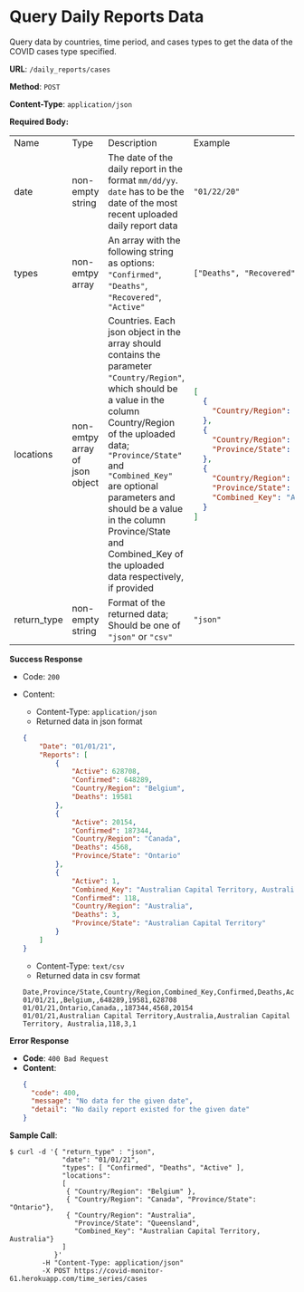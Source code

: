 # Query Daily Reports Data

Query data by countries, time period, and cases types to get the data of the COVID cases type specified.

**URL**: `/daily_reports/cases`

**Method**: `POST`

**Content-Type**: `application/json`

**Required Body:**

<table>
<tr> 
<td> Name </td> <td> Type </td> <td> Description </td> <td> Example </td>
</tr>

<td> date </td>
<td> non-empty string </td>
<td> The date of the daily report in the format <code>mm/dd/yy</code>. <code>date</code> has to be the date of the most recent uploaded daily report data </td>
<td> <code>"01/22/20"</code> </td>
<tr>

<td> types </td>
<td> non-emtpy array </td>
<td> An array with the following string as options:  <code>"Confirmed"</code>,  <code>"Deaths"</code>,  <code>"Recovered"</code>,  <code>"Active"</code> </td>
<td> <code>["Deaths", "Recovered"]</code> </td>
</tr>
<tr>

<td> locations </td>
<td> non-emtpy array of json object </td>
<td> Countries. Each json object in the array should contains the parameter <code>"Country/Region"</code>, which should be a value in the column Country/Region of the uploaded data; <code>"Province/State"</code> and <code>"Combined_Key"</code> are optional parameters and should be a value in the column Province/State and Combined_Key of the uploaded data respectively, if provided
</td>
<td> 

```json
[
  { 
    "Country/Region": "Belgium"
  },
  { 
    "Country/Region": "Canada", 
    "Province/State": "Ontario"
  },
  { 
    "Country/Region": "Australia", 
    "Province/State": "Australian Capital Territory",
    "Combined_Key": "Australian Capital Territory, Australia"
  }
]
```
</td>
</tr>
<tr>

<td> return_type </td>
<td> non-empty string </td>
<td> Format of the returned data; Should be one of <code>"json"</code> or <code>"csv"</code>
</td>
<td> 
<code>"json"</code>
</td>
</tr>
</table>

**Success Response**

* Code: `200`
* Content:
  * Content-Type: `application/json`
  * Returned data in json format
  ```json
  {
      "Date": "01/01/21",
      "Reports": [
          {
              "Active": 628708,
              "Confirmed": 648289,
              "Country/Region": "Belgium",
              "Deaths": 19581
          },
          {
              "Active": 20154,
              "Confirmed": 187344,
              "Country/Region": "Canada",
              "Deaths": 4568,
              "Province/State": "Ontario"
          },
          {
              "Active": 1,
              "Combined_Key": "Australian Capital Territory, Australia",
              "Confirmed": 118,
              "Country/Region": "Australia",
              "Deaths": 3,
              "Province/State": "Australian Capital Territory"
          }
      ]
  }
  ```
  
  * Content-Type: `text/csv`
  * Returned data in csv format
  ```
  Date,Province/State,Country/Region,Combined_Key,Confirmed,Deaths,Active
  01/01/21,,Belgium,,648289,19581,628708
  01/01/21,Ontario,Canada,,187344,4568,20154
  01/01/21,Australian Capital Territory,Australia,Australian Capital Territory, Australia,118,3,1
  ```

**Error Response**

* **Code**: `400 Bad Request`
* **Content**: 
  ```json
  { 
    "code": 400, 
    "message": "No data for the given date", 
    "detail": "No daily report existed for the given date" 
  }
  ```


**Sample Call**:
```
$ curl -d '{ "return_type" : "json",  
             "date": "01/01/21",
             "types": [ "Confirmed", "Deaths", "Active" ],
             "locations":
             [
              { "Country/Region": "Belgium" },
              { "Country/Region": "Canada", "Province/State": "Ontario"},
              { "Country/Region": "Australia", 
                "Province/State": "Queensland", 
                "Combined_Key": "Australian Capital Territory, Australia"}
             ]
           }' 
        -H "Content-Type: application/json" 
        -X POST https://covid-monitor-61.herokuapp.com/time_series/cases
```

